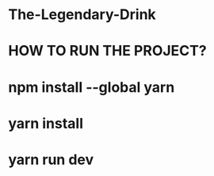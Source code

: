 # The-Legendary-Drink

# HOW TO RUN THE PROJECT?

# npm install --global yarn

# yarn install

# yarn run dev